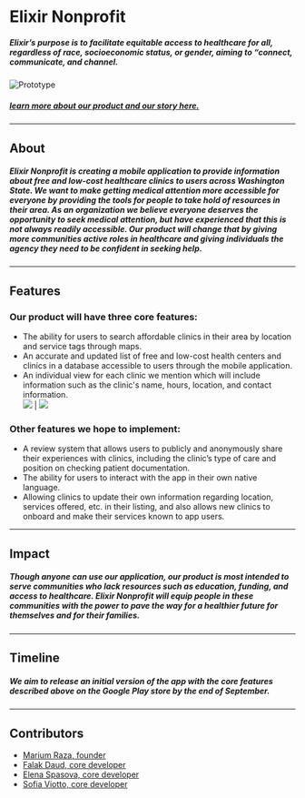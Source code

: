 # Elixir Nonprofit
##### *Elixir’s purpose is to facilitate equitable access to healthcare for all, regardless of race, socioeconomic status, or gender, aiming to “connect, communicate, and channel.*

![Prototype](../screenshots/Elixir/screenshots/feature_overview.png)

##### [learn more about our product and our story here.](https://www.elixirnonprofit.org/)
---
## About
##### Elixir Nonprofit is creating a mobile application to provide information about free and low-cost healthcare clinics to users across Washington State. We want to make getting medical attention more accessible for everyone by providing the tools for people to take hold of resources in their area. As an organization we believe everyone deserves the opportunity to seek medical attention, but have experienced that this is not always readily accessible. Our product will change that by giving more communities active roles in healthcare and giving individuals the agency they need to be confident in seeking help.
---
## Features
### Our product will have three core features:
- The ability for users to search affordable clinics in their area by location and service tags through maps.
- An accurate and updated list of free and low-cost health centers and clinics in a database accessible to users through the mobile application.
- An individual view for each clinic we mention which will include information such as the clinic's name, hours, location, and contact information.  
![](../screenshots/Elixir/screenshots/feature_maps.png)  |  ![](../screenshots/Elixir/screenshots/feature_search.png)
### Other features we hope to implement:
- A review system that allows users to publicly and anonymously share their experiences with clinics, including the clinic’s type of care and position on checking patient documentation.
- The ability for users to interact with the app in their own native language.
- Allowing clinics to update their own information regarding location, services offered, etc. in their listing, and also allows new clinics to onboard and make their services known to app users.
---
## Impact
##### Though anyone can use our application, our product is most intended to serve communities who lack resources such as education, funding, and access to healthcare. Elixir Nonprofit will equip people in these communities with the power to pave the way for a healthier future for themselves and for their families.
---
## Timeline
##### We aim to release an initial version of the app with the core features described above on the Google Play store by the end of September.
---
## Contributors
- [Marium Raza, founder](https://www.linkedin.com/in/marium-raza-3a9b74165/)
- [Falak Daud, core developer](https://www.linkedin.com/in/falak-daud-53607b14a/)
- [Elena Spasova, core developer](https://www.linkedin.com/in/elenaspasovaspasova/)
- [Sofia Viotto, core developer](https://www.linkedin.com/in/sofia-viotto-273225153/)

